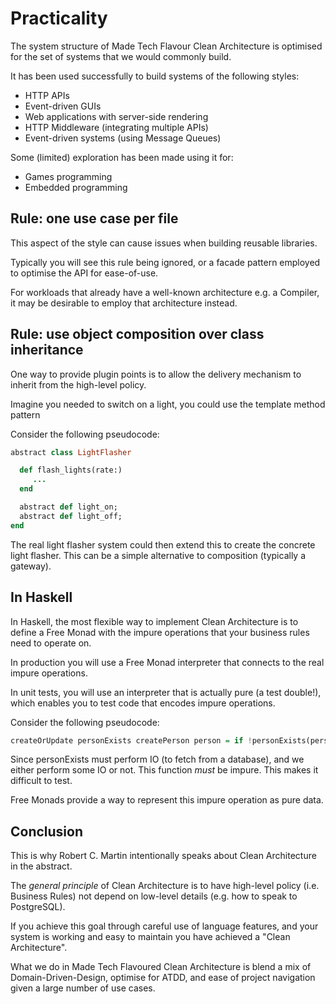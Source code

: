 # Practicality

The system structure of Made Tech Flavour Clean Architecture is optimised for the set of systems that we would commonly build.

It has been used successfully to build systems of the following styles:

- HTTP APIs
- Event-driven GUIs
- Web applications with server-side rendering
- HTTP Middleware (integrating multiple APIs)
- Event-driven systems (using Message Queues)

Some (limited) exploration has been made using it for:

- Games programming
- Embedded programming

## Rule: one use case per file

This aspect of the style can cause issues when building reusable libraries.

Typically you will see this rule being ignored, or a facade pattern employed to optimise the API for ease-of-use.

For workloads that already have a well-known architecture e.g. a Compiler, it may be desirable to employ that architecture instead.

## Rule: use object composition over class inheritance

One way to provide plugin points is to allow the delivery mechanism to inherit from the high-level policy.

Imagine you needed to switch on a light, you could use the template method pattern

Consider the following pseudocode:

```ruby
abstract class LightFlasher

  def flash_lights(rate:)
     ...
  end

  abstract def light_on;
  abstract def light_off;
end
```

The real light flasher system could then extend this to create the concrete light flasher. This can be a simple alternative to composition (typically a gateway).

## In Haskell

In Haskell, the most flexible way to implement Clean Architecture is to define a Free Monad with the impure operations that your business rules need to operate on.

In production you will use a Free Monad interpreter that connects to the real impure operations.

In unit tests, you will use an interpreter that is actually pure (a test double!), which enables you to test code that encodes impure operations.

Consider the following pseudocode:

```haskell
createOrUpdate personExists createPerson person = if !personExists(person) then createPerson(person) && true else false
```

Since personExists must perform IO (to fetch from a database), and we either perform some IO or not. This function _must_ be impure.
This makes it difficult to test.

Free Monads provide a way to represent this impure operation as pure data.

## Conclusion

This is why Robert C. Martin intentionally speaks about Clean Architecture in the abstract.

The _general principle_ of Clean Architecture is to have high-level policy (i.e. Business Rules) not depend on low-level details (e.g. how to speak to PostgreSQL). 

If you achieve this goal through careful use of language features, and your system is working and easy to maintain you have achieved a "Clean Architecture".

What we do in Made Tech Flavoured Clean Architecture is blend a mix of Domain-Driven-Design, optimise for ATDD, and ease of project navigation given a large number of use cases.

